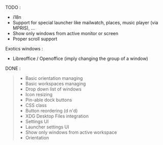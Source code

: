 TODO :

+ i18n
+ Support for special launcher like mailwatch, places, music player (via MPRIS), ...
+ Show only windows from active monitor or screen
+ Proper scroll support

Exotics windows :
- Libreoffice / Openoffice (imply changing the group of a window)

DONE :

> + Basic orientation managing
> + Basic workspaces managing
> + Drop down list of windows
> + Icon resizing
> + Pin-able dock buttons
> + CSS class
> + Button reordering (d n'd)
> + XDG Desktop Files integration
> + Settings UI
> + Launcher settings UI
> + Show only windows from active workspace
> + Orientation
